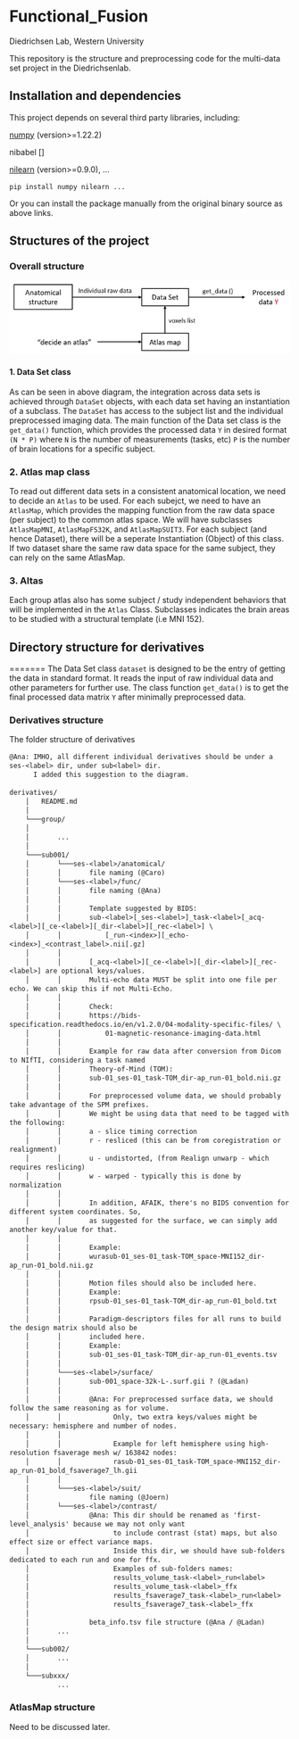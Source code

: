 Functional_Fusion
====
Diedrichsen Lab, Western University

This repository is the structure and preprocessing code for the multi-data set project in the Diedrichsenlab. 

Installation and dependencies
------
This project depends on several third party libraries, including: 

[numpy](https://numpy.org/) (version>=1.22.2)

nibabel []

[nilearn](https://nilearn.github.io/stable/index.html) (version>=0.9.0), ...

	pip install numpy nilearn ...

Or you can install the package manually from the original binary source as above links.	

Structures of the project
------
### Overall structure
![ScreenShot](docs/structure.png)

#### 1. Data Set class
As can be seen in above diagram, the integration across data sets is achieved through  `DataSet` objects, with each data set having an instantiation of a subclass. The `DataSet` has access to the subject list and the individual preprocessed imaging data. The main function of the Data set class is the  `get_data()` function, which provides the 
processed data `Y` in desired format `(N * P)` where `N` is the number of measurements (tasks, etc) `P` is the number of brain locations for a specific subject. 

### 2. Atlas map class

To read out different data sets in a consistent anatomical location, we need to
decide an `Atlas` to be used. For each subejct, we need to have an `AtlasMap`, which provides the mapping function from the raw data space (per subject) to the common atlas space. We will have subclasses `AtlasMapMNI`, `AtlasMapFS32K`, and `AtlasMapSUIT3`. For each subject (and hence Dataset), there will be a seperate Instantiation (Object) of this class. If two dataset share the same raw data space for the same subject, they can rely on the same AtlasMap. 

### 3. Altas
Each group atlas also has some subject / study independent behaviors that will be implemented in the `Atlas` Class. Subclasses indicates the brain areas to be studied with a structural template (i.e MNI 152).

## Directory structure for derivatives 
=======
The Data Set class `dataset` is designed to be the entry of getting the data in standard format. It 
reads the input of raw individual data and other parameters for further use. The class function 
`get_data()` is to get the final processed data matrix `Y` after minimally preprocessed data.

### Derivatives structure

The folder structure of derivatives

    @Ana: IMHO, all different individual derivatives should be under a ses-<label> dir, under sub<label> dir.
          I added this suggestion to the diagram.
      
    derivatives/
        │   README.md
        │
        └───group/
        │       
        │       ...
        │   
        └───sub001/
        │       └───ses-<label>/anatomical/
        │       │       file naming (@Caro)
        │       └───ses-<label>/func/
        │       │       file naming (@Ana)
        │       │
        │       │       Template suggested by BIDS:         
        │       │       sub-<label>[_ses-<label>]_task-<label>[_acq-<label>][_ce-<label>][_dir-<label>][_rec-<label>] \
        │       │           [_run-<index>][_echo-<index>]_<contrast_label>.nii[.gz]
        │       │
        │       │       [_acq-<label>][_ce-<label>][_dir-<label>][_rec-<label>] are optional keys/values.
        │       │       Multi-echo data MUST be split into one file per echo. We can skip this if not Multi-Echo.
        │       │
        │       │       Check: 
        │       │       https://bids-specification.readthedocs.io/en/v1.2.0/04-modality-specific-files/ \
        │       │           01-magnetic-resonance-imaging-data.html
        │       │
        │       │       Example for raw data after conversion from Dicom to NIfTI, considering a task named
        │       │       Theory-of-Mind (TOM):
        │       │       sub-01_ses-01_task-TOM_dir-ap_run-01_bold.nii.gz
        │       │         
        │       │       For preprocessed volume data, we should probably take advantage of the SPM prefixes. 
        │       │       We might be using data that need to be tagged with the following:
        │       │       a - slice timing correction
        │       │       r - resliced (this can be from coregistration or realignment)
        │       │       u - undistorted, (from Realign unwarp - which requires reslicing)
        │       │       w - warped - typically this is done by normalization
        │       │
        │       │       In addition, AFAIK, there's no BIDS convention for different system coordinates. So,
        │       │       as suggested for the surface, we can simply add another key/value for that.
        │       │         
        │       │       Example:
        │       │       wurasub-01_ses-01_task-TOM_space-MNI152_dir-ap_run-01_bold.nii.gz
        │       │
        │       │       Motion files should also be included here.
        │       │       Example:
        │       │       rpsub-01_ses-01_task-TOM_dir-ap_run-01_bold.txt
        │       │         
        │       │       Paradigm-descriptors files for all runs to build the design matrix should also be 
        │       │       included here.
        │       │       Example:
        │       │       sub-01_ses-01_task-TOM_dir-ap_run-01_events.tsv
        │       │         
        │       └───ses-<label>/surface/
        │       │       sub-001_space-32k-L-.surf.gii ? (@Ladan)
        │       │
        │       │       @Ana: For preprocessed surface data, we should follow the same reasoning as for volume.
        │       │             Only, two extra keys/values might be necessary: hemisphere and number of nodes.
        │       │               
        │       │             Example for left hemisphere using high-resolution fsaverage mesh w/ 163842 nodes:
        │       │             rasub-01_ses-01_task-TOM_space-MNI152_dir-ap_run-01_bold_fsaverage7_lh.gii
        │       │               
        │       └───ses-<label>/suit/
        │               file naming (@Joern)
        │       └───ses-<label>/contrast/
        │               @Ana: This dir should be renamed as 'first-level_analysis' because we may not only want 
        │                     to include contrast (stat) maps, but also effect size or effect variance maps.
        │                     Inside this dir, we should have sub-folders dedicated to each run and one for ffx.
        │                     Examples of sub-folders names:
        │                     results_volume_task-<label>_run<label>
        │                     results_volume_task-<label>_ffx
        │                     results_fsaverage7_task-<label>_run<label>
        │                     results_fsaverage7_task-<label>_ffx
        │
        │               beta_info.tsv file structure (@Ana / @Ladan)
        │       ...
        │   
        └───sub002/
        │       ...
        │     
        └───subxxx/
                ...

### AtlasMap structure

Need to be discussed later.
